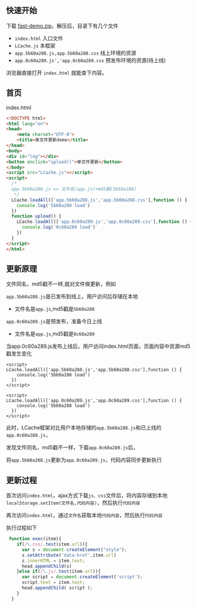 ## 快速开始

下载 <a href="fast-demo.zip">fast-demo.zip</a>，解压后，目录下有几个文件

- `index.html` 入口文件
- `LCache.js` 本框架
- `app.5b60a288.js,app.5b60a288.css` 线上环境的资源
- `app.0c60a289.js','app.0c60a289.css` 预发布环境的资源(待上线)

浏览器直接打开 `index.html` 就能查下内容。

## 首页

index.html

```html
<!DOCTYPE html>
<html lang="en">
<head>
    <meta charset="UTF-8">
    <title>单文件更新demo</title>
</head>
<body>
<div id="log"></div>
<button onclick="upload()">单文件更新</button>
</body>
<script src="LCache.js"></script>
<script>
  /*
  app.5b60a288.js == 文件名(app.js)+md5戳(5b60a288)
   */
  LCache.loadAll(['app.5b60a288.js','app.5b60a288.css'],function () {
    console.log('5b60a288 load')
  })
  function upload() {
    LCache.loadAll(['app.0c60a289.js','app.0c60a289.css'],function () {
      console.log('0c60a289 load')
    })
  }
</script>
</html>
```

## 更新原理

文件同名，md5戳不一样,就对文件做更新，例如

`app.5b60a288.js`是已发布到线上，用户访问后存储在本地
* 文件名是`app.js`,md5戳是`5b60a288`

`app.0c60a289.js`是预发布，准备今日上线
* 文件名是`app.js`,md5戳是`0c60a289`

当app.0c60a289.js发布上线后，用户访问index.html页面，页面内容中资源md5戳发生变化
```变化前
<script>
LCache.loadAll(['app.5b60a288.js','app.5b60a288.css'],function () {
    console.log('5b60a288 load')
  })
</script>
```

```变化后
<script>
LCache.loadAll(['app.0c60a289.js','app.0c60a289.css'],function () {
    console.log('5b60a288 load')
  })
</script>
```

此时，LCache框架对比用户本地存储的`app.5b60a288.js`和已上线的`app.0c60a289.js`，

发现文件同名，md5戳不一样，下载`app.0c60a289.js`后，

将`app.5b60a288.js`更新为`app.0c60a289.js`，代码内容同步更新执行

## 更新过程

首次访问`index.html`，ajax方式下载`js、css`文件后，将内容存储到本地`localStorage.setItem(文件名,代码内容)`，然后执行`代码内容`

再次访问`index.html`，通过`文件名`获取本地`代码内容`，然后执行`代码内容`

执行过程如下

```js
 function exec(item){
    if(/\.css/.test(item.url)){
      var s = document.createElement("style");
      s.setAttribute('data-href',item.url)
      s.innerHTML = item.text;
      head.appendChild(s)
    }else if(/\.js/.test(item.url)){
      var script = document.createElement('script');
      script.text = item.text;
      head.appendChild( script );
    }
  }
```
